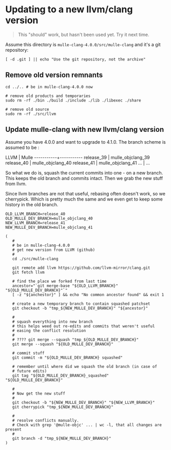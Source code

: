# Updating to a new llvm/clang version

> This "should" work, but hasn't been used yet.
> Try it next time.

Assume this directory is `mulle-clang-4.0.0/src/mulle-clang` and it's a git
repository:

```
[ -d .git ] || echo "Use the git repository, not the archive"
```

## Remove old version remnants

```
cd ../.. # be in mulle-clang-4.0.0 now

# remove old products and temporaries
sudo rm -rf ./bin ./build ./include ./lib ./libexec ./share

# remove old source
sudo rm -rf ./src/llvm
```


## Update mulle-clang with new llvm/clang version

Assume you have 4.0.0 and want to upgrade to 4.1.0. The branch scheme is
assumed to be :

LLVM       |  Mulle
-----------+-----------
release_39 | mulle_objclang_39
release_40 | mulle_objclang_40
release_41 | mulle_objclang_41
...        | ...


So what we do is, squash the current commits into one - on a new branch.
This keeps the old branch and commits intact. Then we grab the new stuff from
llvm.

Since llvm branches are not that useful, rebasing often doesn't work, so
we cherrypick. Which is pretty much the same and we even get to keep some
history in the old branch.


```
OLD_LLVM_BRANCH=release_40
OLD_MULLE_DEV_BRANCH=mulle_objclang_40
NEW_LLVM_BRANCH=release_41
NEW_MULLE_DEV_BRANCH=mulle_objclang_41

(
   #
   # be in mulle-clang-4.0.0
   # get new version from LLVM (github)
   #
   cd ./src/mulle-clang

   git remote add llvm https://github.com/llvm-mirror/clang.git
   git fetch llvm

   # find the place we forked from last time
   ancestor="`git merge-base "${OLD_LLVM_BRANCH}" "${OLD_MULLE_DEV_BRANCH}"`"
   [ -z "${anchestor}" ] && echo "No common ancestor found" && exit 1

   # create a new temporary branch to contain squashed patchset
   git checkout -b "tmp_${NEW_MULLE_DEV_BRANCH}" "${ancestor}"

   #
   # squash everything into new branch
   # this helps weed out re-edits and commits that weren't useful
   # easing the conflict resolution
   #
   # ???? git merge --squash "tmp_${OLD_MULLE_DEV_BRANCH}"
   git merge --squash "${OLD_MULLE_DEV_BRANCH}"

   # commit stuff
   git commit -m "${OLD_MULLE_DEV_BRANCH} squashed"

   # remember until where did we squash the old branch (in case of
   # future edits)
   git tag "${OLD_MULLE_DEV_BRANCH}_squashed" "${OLD_MULLE_DEV_BRANCH}"

   #
   # Now get the new stuff
   #
   git checkout -b "${NEW_MULLE_DEV_BRANCH}" "${NEW_LLVM_BRANCH}"
   git cherrypick "tmp_${NEW_MULLE_DEV_BRANCH}"

   #
   # resolve conflicts manually.
   # Check with grep '@mulle-objc' ... | wc -l, that all changes are present
   #
   git branch -d "tmp_${NEW_MULLE_DEV_BRANCH}"
)


